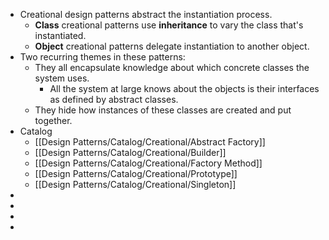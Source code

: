 - Creational design patterns abstract the instantiation process.
    - **Class** creational patterns use **inheritance** to vary the class that's instantiated.
    - **Object** creational patterns delegate instantiation to another object.
- Two recurring themes in these patterns:
    - They all encapsulate knowledge about which concrete classes the system uses.
        - All the system at large knows about the objects is their interfaces as defined by abstract classes.
    - They hide how instances of these classes are created and put together.
- Catalog
    - [[Design Patterns/Catalog/Creational/Abstract Factory]]
    - [[Design Patterns/Catalog/Creational/Builder]]
    - [[Design Patterns/Catalog/Creational/Factory Method]]
    - [[Design Patterns/Catalog/Creational/Prototype]]
    - [[Design Patterns/Catalog/Creational/Singleton]]
-
-
-
-